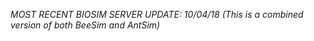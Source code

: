 *MOST RECENT BIOSIM SERVER UPDATE: 10/04/18 (This is a combined version of both BeeSim and AntSim)*
